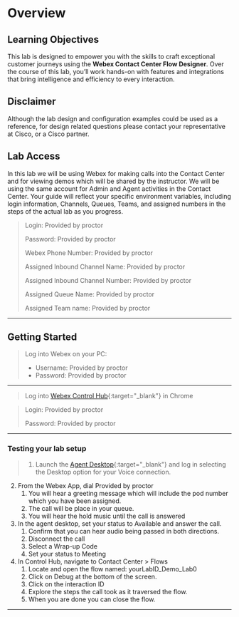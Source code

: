 # Overview

## Learning Objectives

<!-- This lab will give you an introduction to crafting call flows which extend the functionality of the Webex Contact Center and integrate them into a seamless experience for your agents and customers. -->
This lab is designed to empower you with the skills to craft exceptional customer journeys using the **Webex Contact Center Flow Designer**. Over the course of this lab, you’ll work hands-on with features and integrations that bring intelligence and efficiency to every interaction.

## Disclaimer

Although the lab design and configuration examples could be used as a reference, for design related questions please contact your representative at Cisco, or a Cisco partner.

## Lab Access

In this lab we will be using Webex for making calls into the Contact Center and for viewing demos which will be shared by the instructor.  We will be using the same account for Admin and Agent activities in the Contact Center.  Your guide will reflect your specific environment variables, including login information, Channels, Queues, Teams, and assigned numbers in the steps of the actual lab as you progress.


> Login: <copy><w class="Admin username">Provided by proctor</w></copy>
> 
> Password: <copy><w class="PW">Provided by proctor</w></copy>
>
> Webex Phone Number: <copy><w class="WxC">Provided by proctor</w></copy>
>
> Assigned Inbound Channel Name: <copy><w class="EP">Provided by proctor</w></copy>
> 
> Assigned Inbound Channel Number: <copy><w class="DN">Provided by proctor</w></copy>
>
> Assigned Queue Name: <copy><w class="Queue">Provided by proctor</w></copy>
>
> Assigned Team name: <copy><w class="Team">Provided by proctor</w></copy>


---


## Getting Started

> Log into Webex on your PC:
>
> - Username: <copy><w class="login">Provided by proctor</w></copy>
> - Password: <copy><w class="PW">Provided by proctor</w></copy>
> 

---
> Log into [Webex Control Hub](https://admin.webex.com){:target="_blank"} in Chrome

> Login: <copy><w class="login">Provided by proctor</w></copy>
> 
> Password: <copy><w class="PW">Provided by proctor</w></copy>

---
### Testing your lab setup
> 1. Launch the [Agent Desktop](https://desktop.wxcc-us1.cisco.com/){:target="_blank"} and log in selecting the Desktop option for your Voice connection.
2. From the Webex App, dial <copy><w class="EPDN">Provided by proctor</w></copy>
      1. You will hear a greeting message which will include the pod number which you have been assigned.
      2. The call will be place in your queue.
      3. You will hear the hold music until the call is answered
3. In the agent desktop, set your status to Available and answer the call.
      1. Confirm that you can hear audio being passed in both directions.
      2. Disconnect the call
      3. Select a Wrap-up Code
      4. Set your status to Meeting
4. In Control Hub, navigate to Contact Center > Flows
      1. Locate and open the flow named: <copy><w class ="POD">yourLabID</w>_Demo_Lab0</copy>
      2. Click on Debug at the bottom of the screen.
      3. Click on the interaction ID
      4. Explore the steps the call took as it traversed the flow.
      5. When you are done you can close the flow.

---

<script src="../template_assets/newLoad.js"></script>